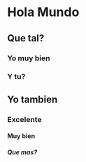 # Hola Mundo

## Que tal?

### Yo muy bien

### Y tu?

## Yo tambien 

### Excelente

#### Muy bien

##### Que mas?

